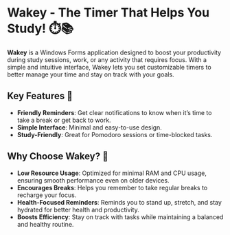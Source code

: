 # Wakey - The Timer That Helps You Study! ⏱️📚

**Wakey** is a Windows Forms application designed to boost your productivity during study sessions, work, or any activity that requires focus. With a simple and intuitive interface, Wakey lets you set customizable timers to better manage your time and stay on track with your goals.

## Key Features 🚀 
- **Friendly Reminders**: Get clear notifications to know when it’s time to take a break or get back to work.  
- **Simple Interface**: Minimal and easy-to-use design.  
- **Study-Friendly**: Great for Pomodoro sessions or time-blocked tasks.  

## Why Choose Wakey? 🤔
- **Low Resource Usage**: Optimized for minimal RAM and CPU usage, ensuring smooth performance even on older devices.  
- **Encourages Breaks**: Helps you remember to take regular breaks to recharge your focus.  
- **Health-Focused Reminders**: Reminds you to stand up, stretch, and stay hydrated for better health and productivity.  
- **Boosts Efficiency**: Stay on track with tasks while maintaining a balanced and healthy routine.  
